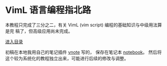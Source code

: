 # VimL 语言编程指北路

本教程只完成了三分之二，有关 VimL (vim script) 编程的基础知识与中级用法算是完
稿了，但高级应用尚未完成。

[进入目录](./content.md)

初稿在本地我用自己的笔记插件 [vnote](https://github.com/lymslive/vnote) 写的，
保存在笔记本 [notebook](https://github.com/lymslive/notebook)。
然后将这个较为系统化的教程独立出来，可能进行后续的修改与调整。
